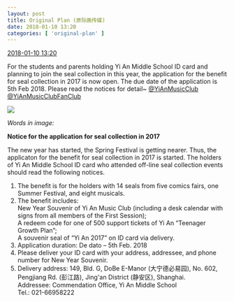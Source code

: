 ```yaml
---
layout: post
title: Original Plan (原际画传媒)
date: 2018-01-10 13:20
categories: [ 'original-plan' ]
---
```


<div class="weibo-info">
  <a href="https://weibo.com/5626539553/FDHNXFvzk">2018-01-10 13:20</a>
</div>

For the students and parents holding Yi An Middle School ID card and planning to join the seal collection in this year, the application for the benefit for seal collection in 2017 is now open. The due date of the application is 5th Feb 2018. Please read the notices for detail~ [@YiAnMusicClub](https://weibo.com/u/6094546964) [@YiAnMusicClubFanClub](https://weibo.com/u/6144614176)

<!-- more -->

<a href="//wx1.sinaimg.cn/mw690/0068MnXXgy1fnbfwu3wctj31kw2dbu0y.jpg">
  <img class="weibo-pic-preview" src="//wx1.sinaimg.cn/orj360/0068MnXXgy1fnbfwu3wctj31kw2dbu0y.jpg" />
</a>

*Words in image:*

**Notice for the application for seal collection in 2017**

The new year has started, the Spring Festival is getting nearer. Thus, the applicaton for the benefit for seal collection in 2017 is started. The holders of Yi An Middle School ID card who attended off-line seal collection events should read the following notices.

1. The benefit is for the holders with 14 seals from five comics fairs, one Summer Festival, and eight musicals.
2. The benefit includes:  
New Year Souvenir of Yi An Music Club (including a desk calendar with signs from all members of the First Session);  
A redeem code for one of 500 support tickets of Yi An “Teenager Growth Plan”;  
A souvenir seal of “Yi An 2017” on ID card via delivery.
3. Application duration: De dato – 5th Feb. 2018
4. Please deliver your ID card with your address, addressee, and phone number for New Year Souvenir.
5. Delivery address: 149, Bld. G, DoBe E-Manor (大宁德必易园), No. 602, Pengjiang Rd. (彭江路), Jing'an District (静安区), Shanghai.  
Addressee: Commendation Office, Yi An Middle School  
Tel.: 021-66958222
